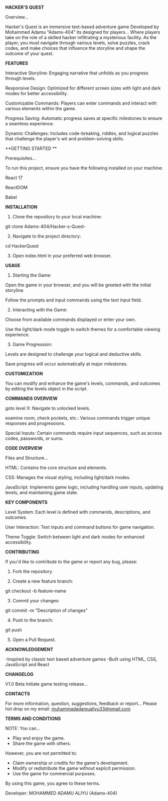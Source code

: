 **HACKER'S QUEST**

Overview...

Hacker's Quest is an immersive text-based adventure game Developed by Mohammed Adamu "Adams-404" its designed for players... Where players take on the role of a skilled hacker infiltrating a mysterious facility. As the player, you must navigate through various levels, solve puzzles, crack codes, and make choices that influence the storyline and shape the outcome of your quest.

**FEATURES**

Interactive Storyline: Engaging narrative that unfolds as you progress through levels.

Responsive Design: Optimized for different screen sizes with light and dark modes for better accessibility.

Customizable Commands: Players can enter commands and interact with various elements within the game.

Progress Saving: Automatic progress saves at specific milestones to ensure a seamless experience.

Dynamic Challenges: Includes code-breaking, riddles, and logical puzzles that challenge the player's wit and problem-solving skills.


**GETTING STARTED **


Prerequisites...

To run this project, ensure you have the following installed on your machine:

React 17

ReactDOM

Babel


**INSTALLATION** 


1. Clone the repository to your local machine:

git clone Adams-404/Hacker-s-Quest-


2. Navigate to the project directory:

cd HackerQuest


3. Open index.html in your preferred web browser.



**USAGE**

1. Starting the Game:

Open the game in your browser, and you will be greeted with the initial storyline.

Follow the prompts and input commands using the text input field.



2. Interacting with the Game:

Choose from available commands displayed or enter your own.

Use the light/dark mode toggle to switch themes for a comfortable viewing experience.



3. Game Progression:

Levels are designed to challenge your logical and deductive skills.

Save progress will occur automatically at major milestones.




**CUSTOMIZATION**

You can modify and enhance the game's levels, commands, and outcomes by editing the levels object in the script.

**COMMANDS OVERVIEW** 


goto level X: Navigate to unlocked levels.

examine room, check pockets, etc.: Various commands trigger unique responses and progressions.

Special Inputs: Certain commands require input sequences, such as access codes, passwords, or sums.


**CODE OVERVIEW** 


Files and Structure...

HTML: Contains the core structure and elements.

CSS: Manages the visual styling, including light/dark modes.

JavaScript: Implements game logic, including handling user inputs, updating levels, and maintaining game state.


**KEY COMPONENTS** 


Level System: Each level is defined with commands, descriptions, and outcomes.

User Interaction: Text inputs and command buttons for game navigation.

Theme Toggle: Switch between light and dark modes for enhanced accessibility.


**CONTRIBUTING** 


If you'd like to contribute to the game or report any bug, please:

1. Fork the repository.


2. Create a new feature branch:

git checkout -b feature-name


3. Commit your changes:

git commit -m "Description of changes"


4. Push to the branch:

git push 


5. Open a Pull Request.


**ACKNOWLEDGEMENT** 


-Inspired by classic text based adventure games
-Built using HTML, CSS, JavaScript and React


**CHANGELOG**

V1.0 Beta
Initiate game testing release...


**CONTACTS**

For more information, question, suggestions, feedback or report... Please hot drop on my email: muhammadadamualiyu33@gmail.com


**TERMS AND CONDITIONS** 

NOTE: 
You can...
- Play and enjoy the game.
- Share the game with others.

However, you are not permitted to:

- Claim ownership or credits for the game's development.
- Modify or redistribute the game without explicit permission.
- Use the game for commercial purposes.

By using this game, you agree to these terms.


Developer: MOHAMMED ADAMU ALIYU (Adams-404)
